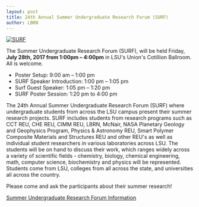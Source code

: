 ```yaml
---
layout: post
title: 24th Annual Summer Undergraduate Research Forum (SURF)
author: LBRN
---
```


[![SURF](/files/images/SURF%202017%20Invitation.png)](/events/surf)

The Summer Undergraduate Research Forum (SURF), will be held Friday, **July 28th, 2017 from 1:00pm – 4:00pm** in LSU's Union's Cotillion Ballroom. All is welcome.

* Poster Setup: 9:00 am – 1:00 pm
* SURF Speaker Introduction: 1:00 pm – 1:05 pm
* Surf Guest Speaker: 1:05 pm – 1:20 pm
* SURF Poster Session: 1:20 pm to 4:00 pm

The 24th Annual Summer Undergraduate Research Forum (SURF) where undergraduate students from across the LSU campus present their summer research projects. SURF includes students from research programs such as CCT REU, CHE REU, CIMM REU, LBRN, McNair, NASA Planetary Geology and Geophysics Program, Physics & Astronomy REU, Smart Polymer Composite Materials and Structures REU and other REU's as well as individual student researchers in various laboratories across LSU. The students will be on hand to discuss their work, which ranges widely across a variety of scientific fields - chemistry, biology, chemical engineering, math, computer science, biochemistry and physics will be represented. Students come from LSU, colleges from all across the state, and universities all across the country.

Please come and ask the participants about their summer research!

<p><a href="/events/surf" class="btn btn-info" style="margin-bottom: 30px">Summer Undergraduate Research Forum Information</a>
</p>


